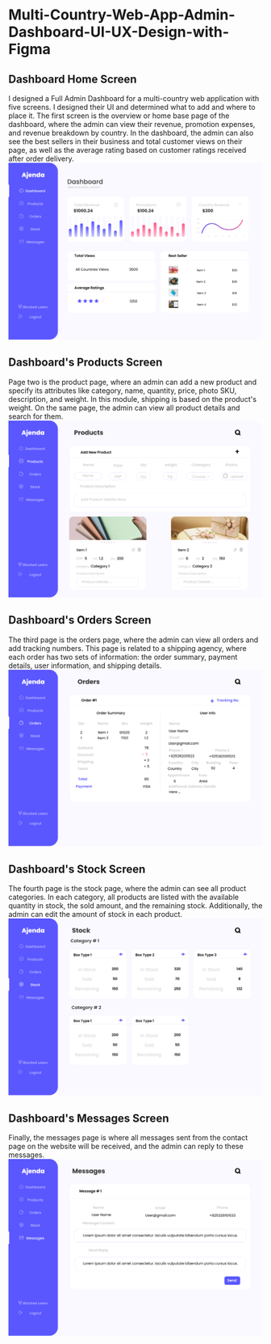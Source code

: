 # Multi-Country-Web-App-Admin-Dashboard-UI-UX-Design-with-Figma
## Dashboard Home Screen
I designed a Full Admin Dashboard for a multi-country web application with five screens. I designed their UI and determined what to add and where to place it. The first screen is the overview or home base page of the dashboard, where the admin can view their revenue, promotion expenses, and revenue breakdown by country. In the dashboard, the admin can also see the best sellers in their business and total customer views on their page, as well as the average rating based on customer ratings received after order delivery.
<br>
![dashboard](/Dashboard.png)
<br>
## Dashboard's Products Screen
Page two is the product page, where an admin can add a new product and specify its attributes like category, name, quantity, price, photo SKU, description, and weight. In this module, shipping is based on the product's weight. On the same page, the admin can view all product details and search for them.
<br>
![products](/Products.png)
<br>
## Dashboard's Orders Screen
The third page is the orders page, where the admin can view all orders and add tracking numbers. This page is related to a shipping agency, where each order has two sets of information: the order summary, payment details, user information, and shipping details.
<br>
![orders](/Orders.png)
<br>
## Dashboard's Stock Screen
The fourth page is the stock page, where the admin can see all product categories. In each category, all products are listed with the available quantity in stock, the sold amount, and the remaining stock. Additionally, the admin can edit the amount of stock in each product.
<br>
![Stock](/Stock.png)
<br>
## Dashboard's Messages Screen
Finally, the messages page is where all messages sent from the contact page on the website will be received, and the admin can reply to these messages.
<br>
![messages](/Messages.png)

